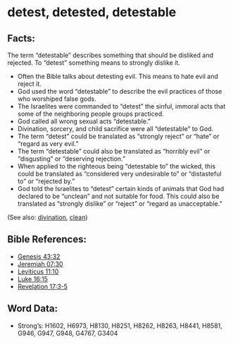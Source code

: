 # detest, detested, detestable

## Facts:

The term “detestable” describes something that should be disliked and rejected. To “detest” something means to strongly dislike it.

* Often the Bible talks about detesting evil. This means to hate evil and reject it.
* God used the word “detestable” to describe the evil practices of those who worshiped false gods.
* The Israelites were commanded to “detest” the sinful, immoral acts that some of the neighboring people groups practiced.
* God called all wrong sexual acts “detestable.”
* Divination, sorcery, and child sacrifice were all “detestable” to God.
* The term “detest” could be translated as “strongly reject” or “hate” or “regard as very evil.”
* The term “detestable” could also be translated as “horribly evil” or “disgusting” or “deserving rejection.”
* When applied to the righteous being “detestable to” the wicked, this could be translated as “considered very undesirable to” or “distasteful to” or “rejected by.”
* God told the Israelites to “detest” certain kinds of animals that God had declared to be “unclean” and not suitable for food. This could also be translated as “strongly dislike” or “reject” or “regard as unacceptable.”

(See also: [divination](../other/divination.md), [clean](../kt/clean.md))

## Bible References:

* [Genesis 43:32](rc://en/tn/help/gen/43/32)
* [Jeremiah 07:30](rc://en/tn/help/jer/07/30)
* [Leviticus 11:10](rc://en/tn/help/lev/11/10)
* [Luke 16:15](rc://en/tn/help/luk/16/15)
* [Revelation 17:3-5](rc://en/tn/help/rev/17/03)

## Word Data:

* Strong’s: H1602, H6973, H8130, H8251, H8262, H8263, H8441, H8581, G946, G947, G948, G4767, G3404
